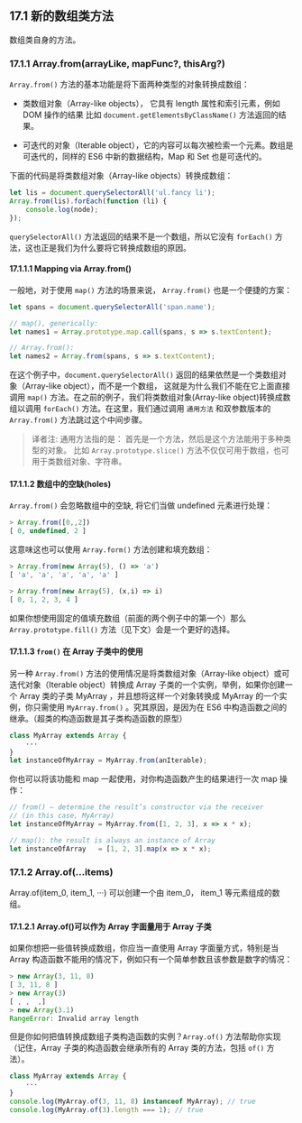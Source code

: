 ## 17.1 新的数组类方法

数组类自身的方法。

### 17.1.1 Array.from(arrayLike, mapFunc?, thisArg?)

`Array.from()` 方法的基本功能是将下面两种类型的对象转换成数组：

- 类数组对象（Array-like objects）， 它具有 length 属性和索引元素，例如 DOM 操作的结果 比如 `document.getElementsByClassName()` 方法返回的结果。

- 可迭代的对象（Iterable object），它的内容可以每次被检索一个元素。数组是可迭代的，同样的 ES6 中新的数据结构，Map 和 Set 也是可迭代的。

下面的代码是将类数组对象（Array-like objects）转换成数组：

```javascript
let lis = document.querySelectorAll('ul.fancy li');
Array.from(lis).forEach(function (li) {
    console.log(node);
});
```

`querySelectorAll()` 方法返回的结果不是一个数组，所以它没有 `forEach()` 方法，这也正是我们为什么要将它转换成数组的原因。

#### 17.1.1.1 Mapping via Array.from()

一般地，对于使用 `map()` 方法的场景来说， `Array.from()` 也是一个便捷的方案：

```javascript
let spans = document.querySelectorAll('span.name');

// map(), generically:
let names1 = Array.prototype.map.call(spans, s => s.textContent);

// Array.from():
let names2 = Array.from(spans, s => s.textContent);
```

在这个例子中，`document.querySelectorAll()` 返回的结果依然是一个类数组对象（Array-like object），而不是一个数组， 这就是为什么我们不能在它上面直接调用 `map()` 方法。在之前的例子，我们将类数组对象(Array-like object)转换成数组以调用 `forEach()` 方法。在这里，我们通过调用 `通用方法` 和双参数版本的 `Array.from()` 方法跳过这个中间步骤。

> 译者注:
> 通用方法指的是：
> 首先是一个方法，然后是这个方法能用于多种类型的对象。
> 比如 `Array.prototype.slice()` 方法不仅仅可用于数组，也可用于类数组对象、字符串。

#### 17.1.1.2 数组中的空缺(holes)

`Array.from()` 会忽略数组中的空缺, 将它们当做 undefined 元素进行处理：

```javascript
> Array.from([0,,2])
[ 0, undefined, 2 ]
```

这意味这也可以使用 `Array.form()` 方法创建和填充数组：

```javascript
> Array.from(new Array(5), () => 'a')
[ 'a', 'a', 'a', 'a', 'a' ]

> Array.from(new Array(5), (x,i) => i)
[ 0, 1, 2, 3, 4 ]
```

如果你想使用固定的值填充数组（前面的两个例子中的第一个）那么 `Array.prototype.fill()` 方法（见下文）会是一个更好的选择。

#### 17.1.1.3 `from()` 在 Array 子类中的使用

另一种 `Array.from()` 方法的使用情况是将类数组对象（Array-like object）或可迭代对象（Iterable object）转换成 Array 子类的一个实例，举例，如果你创建一个 Array 类的子类 MyArray ，并且想将这样一个对象转换成 MyArray 的一个实例，你只需使用 `MyArray.from()` 。究其原因，是因为在 ES6 中构造函数之间的继承。（超类的构造函数是其子类构造函数的原型）

```javascript
class MyArray extends Array {
    ···
}
let instanceOfMyArray = MyArray.from(anIterable);
```

你也可以将该功能和 map 一起使用，对你构造函数产生的结果进行一次 map 操作：

```javascript
// from() – determine the result’s constructor via the receiver
// (in this case, MyArray)
let instanceOfMyArray = MyArray.from([1, 2, 3], x => x * x);

// map(): the result is always an instance of Array
let instanceOfArray   = [1, 2, 3].map(x => x * x);
```

### 17.1.2 Array.of(...items)
Array.of(item_0, item_1, ···) 可以创建一个由 item_0， item_1 等元素组成的数组。

#### 17.1.2.1 Array.of()可以作为 Array 字面量用于 Array 子类

如果你想把一些值转换成数组，你应当一直使用 Array 字面量方式，特别是当 Array 构造函数不能用的情况下，例如只有一个简单参数且该参数是数字的情况：

```javascript
> new Array(3, 11, 8)
[ 3, 11, 8 ]
> new Array(3)
[ , ,  ,]
> new Array(3.1)
RangeError: Invalid array length
```

但是你如何把值转换成数组子类构造函数的实例？`Array.of()` 方法帮助你实现（记住，Array 子类的构造函数会继承所有的 Array 类的方法，包括 `of()` 方法）。

```javascript
class MyArray extends Array {
    ···
}
console.log(MyArray.of(3, 11, 8) instanceof MyArray); // true
console.log(MyArray.of(3).length === 1); // true
```
